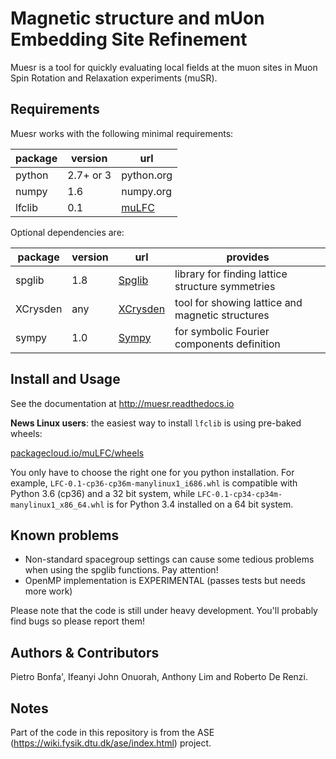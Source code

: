 Magnetic structure and mUon Embedding Site Refinement
=====================================================

Muesr is a tool for quickly evaluating local fields at the muon sites in Muon Spin Rotation and Relaxation experiments (muSR).

Requirements
------------

Muesr works with the following minimal requirements:

| package | version    | url        |
|---------|------------|------------|
| python  | 2.7+ or 3  | python.org |
| numpy   | 1.6        | numpy.org  |
| lfclib  | 0.1        | [muLFC](http://www.github.com/bonfus/muLFC) |

Optional dependencies are:

| package  | version    | url        | provides |
|----------|------------|------------|----------|
| spglib   | 1.8        | [Spglib](http://atztogo.github.io/spglib) |  library for finding lattice structure symmetries |
| XCrysden | any        | [XCrysden](http://www.xcrysden.org) | tool for showing lattice and magnetic structures |
| sympy    | 1.0        | [Sympy](http://sympy.org) | for symbolic Fourier components definition |


Install and Usage
-----------------

See the documentation at http://muesr.readthedocs.io

**News Linux users**: the easiest way to install `lfclib` is using pre-baked wheels:

[packagecloud.io/muLFC/wheels](https://packagecloud.io/muLFC/wheels)

You only have to choose the right one for you python installation. 
For example, `LFC-0.1-cp36-cp36m-manylinux1_i686.whl` is compatible with
Python 3.6 (cp36) and a 32 bit system, while `LFC-0.1-cp34-cp34m-manylinux1_x86_64.whl`
is for Python 3.4 installed on a 64 bit system.

Known problems
--------------

- Non-standard spacegroup settings can cause some tedious problems when 
  using the spglib functions. Pay attention!
- OpenMP implementation is EXPERIMENTAL (passes tests but needs more work)


Please note that the code is still under heavy development. 
You'll probably find bugs so please report them!

Authors & Contributors
----------------------

Pietro Bonfa', Ifeanyi John Onuorah, Anthony Lim and Roberto De Renzi.


Notes
-----

Part of the code in this repository is from the ASE
(https://wiki.fysik.dtu.dk/ase/index.html) project. 
